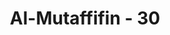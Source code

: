 ---
title: "Al-Mutaffifin - 30"
no: 30
arabic_no: ٣٠
ayah: وَاِذَا مَرُّوْا بِهِمْ يَتَغَامَزُوْنَۖ
translation: "Dan apabila mereka (orang-orang yang beriman) melintas di hadapan mereka, mereka saling mengedip-ngedipkan matanya,"
tafsir: "Apabila orang-orang yang beriman lewat di hadapan mereka, orang-orang yang berdosa itu saling memberi isyarat dengan kedipan mata yang mengandung unsur ejekan dan cemoohan. Apabila kembali kepada kaum kerabatnya, mereka membangga-banggakan diri karena telah mengadakan tindakan terhadap pengikut-pengikut Muhammad saw dengan berbagai tindakan yang mengandung unsur ejekan, cemoohan, dan permusuhan."
---